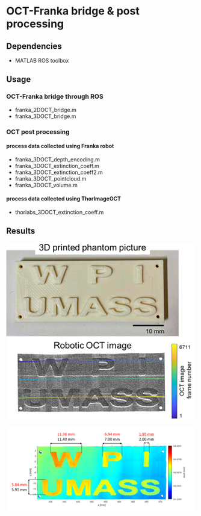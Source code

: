 # OCT-Franka bridge & post processing

## Dependencies
- MATLAB ROS toolbox

## Usage
### OCT-Franka bridge through ROS
- franka_2DOCT_bridge.m
- franka_3DOCT_bridge.m

### OCT post processing
#### process data collected using Franka robot
- franka_3DOCT_depth_encoding.m
- franka_3DOCT_extinction_coeff.m
- franka_3DOCT_extinction_coeff2.m
- franka_3DOCT_pointcloud.m
- franka_3DOCT_volume.m
#### process data collected using ThorImageOCT
- thorlabs_3DOCT_extinction_coeff.m 

## Results
![OCT pointcloud](generated/wpi_umass_pointcloud.png)

![OCT depth-encoding](generated/wpi_umass_depth_encoding.PNG)
